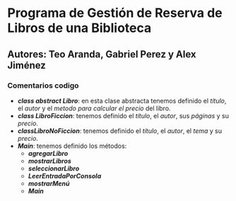 # Programa de Gestión de Reserva de Libros de una Biblioteca

## Autores: Teo Aranda, Gabriel Perez y Alex Jiménez

### Comentarios codigo
  - **_class abstract Libro_**: en esta clase abstracta tenemos definido el _título_, el _autor_ y el _metodo para calcular el precio_ del libro.
  - **_class LibroFiccion_**: tenemos definido el _título_, el _autor_, sus _páginas_ y su _precio_.
  - **_classLibroNoFiccion_**: tenemos definido el _título_, el _autor_, el _tema_ y su _precio_. 
  - **_Main_**: tenemos definido los métodos:
      - **_agregarLibro_**
      - **_mostrarLibros_**
      - **_seleccionarLibro_**
      - **_LeerEntradaPorConsola_**
      - **_mostrarMenú_**
      - **_Main_**
